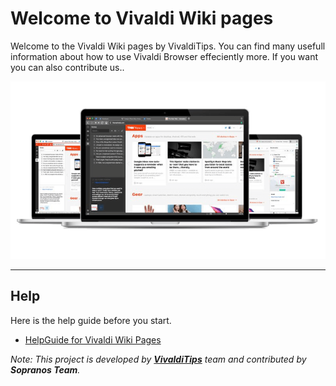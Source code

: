 # Welcome to Vivaldi Wiki pages

Welcome to the Vivaldi Wiki pages by VivaldiTips. You can find many usefull information about how to use Vivaldi Browser effeciently more. If you want you can also contribute us..

![vivavldi](./images/vivaldi.png)

----------------

## Help

Here is the help guide before you start.

* [HelpGuide for Vivaldi Wiki Pages](http://wiki.vivalditips.com/en/latest/help-guide-for-wiki-vivalditips/)


_Note: This project is developed by **[VivaldiTips](http://vivalditips.com)** team and contributed by **Sopranos Team**._
